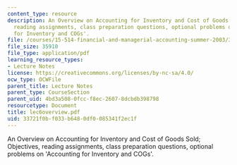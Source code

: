 ```yaml
---
content_type: resource
description: An Overview on Accounting for Inventory and Cost of Goods Sold; Objectives,
  reading assignments, class preparation questions, optional problems on 'Accounting
  for Inventory and COGs'.
file: /courses/15-514-financial-and-managerial-accounting-summer-2003/33721f0bf033b6480df0085341f2ec1f_lec6overview.pdf
file_size: 35910
file_type: application/pdf
learning_resource_types:
- Lecture Notes
license: https://creativecommons.org/licenses/by-nc-sa/4.0/
ocw_type: OCWFile
parent_title: Lecture Notes
parent_type: CourseSection
parent_uid: 4bd3a508-0fcc-f8ec-2607-8dcbdb398798
resourcetype: Document
title: lec6overview.pdf
uid: 33721f0b-f033-b648-0df0-085341f2ec1f
---
```

An Overview on Accounting for Inventory and Cost of Goods Sold; Objectives, reading assignments, class preparation questions, optional problems on 'Accounting for Inventory and COGs'.